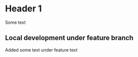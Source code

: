 # Header 1 
Some text 


## Local development under feature branch 

Added some text under feature text 